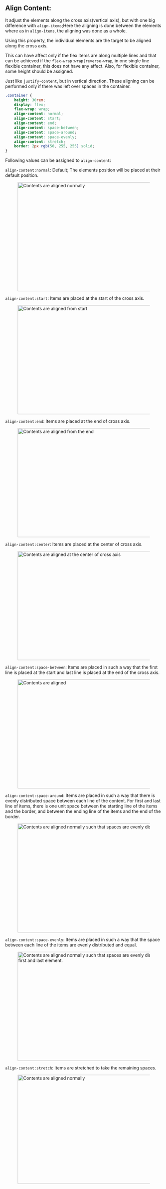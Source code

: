 ## Align Content:

It adjust the elements along the cross axis(vertical axis), but with one big difference with `align-items`;Here the aligning is done between the elements where as in `align-items`, the aligning was done as a whole.

Using this property, the individual elements are the target to be aligned along the cross axis.

This can have affect only if the flex items are along multiple lines and that can be achieved if the `flex-wrap:wrap|reverse-wrap`, in one single line flexible container, this does not have any affect.
Also, for flexible container, some height should be assigned.

Just like `justify-content`, but in vertical direction. These aligning can be performed only if there was left over spaces in the container.

```css
.container {
	height: 30rem;
	display: flex;
	flex-wrap: wrap;
	align-content: normal;
	align-content: start;
	align-content: end;
	align-content: space-between;
	align-content: space-around;
	align-content: space-evenly;
	align-content: stretch;
	border: 2px rgb(50, 255, 255) solid;
}
```

Following values can be assigned to `align-content`:

`align-content:normal`: Default; The elements position will be placed at their default position.

<figure>
<img src="../assets/align-content/normal.png" alt="Contents are aligned normally" height="350" width="720" />
</figure>

`align-content:start`: Items are placed at the start of the cross axis.

<figure>
<img src="../assets/align-content/start.png" alt="Contents are aligned from start" height="350" width="720" />
</figure>

`align-content:end`: Items are placed at the end of cross axis.

<figure>
<img src="../assets/align-content/end.png" alt="Contents are aligned from the end" height="350" width="720" />
</figure>

`align-content:center`: Items are placed at the center of cross axis.

<figure>
<img src="../assets/align-content/center.png" alt="Contents are aligned at the center of cross axis" height="350" width="720" />
</figure>

`align-content:space-between`: Items are placed in such a way that the first line is placed at the start and last line is placed at the end of the cross axis.

<figure>
<img src="../assets/align-content/between.png" alt="Contents are aligned" height="350" width="720" />
</figure>

`align-content:space-around`: Items are placed in such a way that there is evenly distributed space between each line of the content. For first and last line of items, there is one unit space between the starting line of the items and the border, and between the ending line of the items and the end of the border.

<figure>
<img src="../assets/align-content/around.png" alt="Contents are aligned normally such that spaces are evenly distributed" height="350" width="720" />
</figure>

`align-content:space-evenly`: Items are placed in such a way that the space between each line of the items are evenly distributed and equal.

<figure>
<img src="../assets/align-content/even.png" alt="Contents are aligned normally such that spaces are evenly distributed between each line including the first and last element." height="350" width="720" />
</figure>

`align-content:stretch`: Items are stretched to take the remaining spaces.

<figure>
<img src="../assets/align-content/stretch.png" alt="Contents are aligned normally" height="350" width="720" />
</figure>
